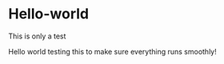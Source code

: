 # Hello-world
This is only a test 

Hello world testing this to make sure everything runs smoothly!
